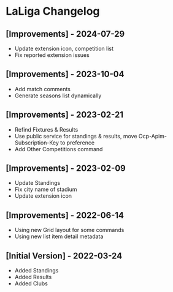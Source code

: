 # LaLiga Changelog

## [Improvements] - 2024-07-29
- Update extension icon, competition list
- Fix reported extension issues

## [Improvements] - 2023-10-04
- Add match comments
- Generate seasons list dynamically

## [Improvements] - 2023-02-21

- Refind Fixtures & Results
- Use public service for standings & results, move Ocp-Apim-Subscription-Key to preference
- Add Other Competitions command

## [Improvements] - 2023-02-09

- Update Standings
- Fix city name of stadium
- Update extension icon

## [Improvements] - 2022-06-14

- Using new Grid layout for some commands
- Using new list item detail metadata

## [Initial Version] - 2022-03-24

- Added Standings
- Added Results
- Added Clubs
